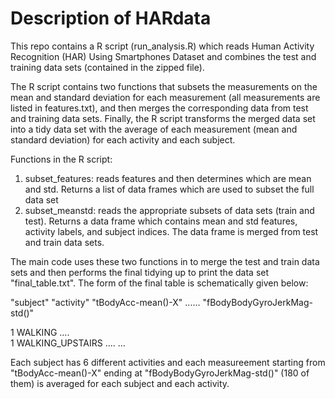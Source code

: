 # Description of HARdata

This repo contains a R script (run_analysis.R) which reads Human Activity Recognition (HAR) Using Smartphones Dataset and combines the test and training data sets (contained in the zipped file). 

The R script contains two functions that subsets the measurements on the mean and standard deviation for each measurement (all measurements are listed in features.txt), and then merges the corresponding data from test and training data sets. Finally, the R script transforms the merged data set into a tidy data set with the average of each measurement (mean and standard deviation) for each activity and each subject. 

Functions in the R script:

1. subset_features: reads features and then determines which are mean and std. Returns a list of data frames which are used to subset the full data set
2. subset_meanstd: reads the appropriate subsets of data sets (train and test). Returns a data frame which contains mean and std features, activity labels, and subject indices. The data frame is merged from test and train data sets.
 
The main code uses these two functions in to merge the test and train data sets and then performs the final tidying up to print the data set "final_table.txt". The form of the final table is schematically given below:

"subject" "activity" "tBodyAcc-mean()-X" ...... "fBodyBodyGyroJerkMag-std()"

1          WALKING             ....       
1          WALKING_UPSTAIRS    ....
...

Each subject has 6 different activities and each measureement starting from "tBodyAcc-mean()-X" ending at "fBodyBodyGyroJerkMag-std()" (180 of them) is averaged for each subject and each activity. 
